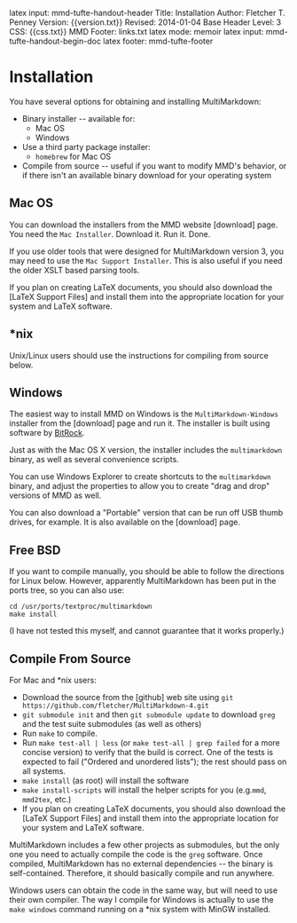 latex input:	mmd-tufte-handout-header
Title:	Installation
Author:	Fletcher T. Penney
Version:	{{version.txt}}
Revised:	2014-01-04 
Base Header Level:	3
CSS:	{{css.txt}}
MMD Footer:	links.txt
latex mode:	memoir
latex input:	mmd-tufte-handout-begin-doc
latex footer:	mmd-tufte-footer


# Installation #

You have several options for obtaining and installing MultiMarkdown:

* Binary installer -- available for:
	* Mac OS
	* Windows
* Use a third party package installer:
	* `homebrew` for Mac OS 
* Compile from source -- useful if you want to modify MMD's behavior, or if there isn't an available binary download for your operating system


## Mac OS ##

You can download the installers from the MMD website [download] page.  You need the `Mac Installer`.  Download it.  Run it.  Done.

If you use older tools that were designed for MultiMarkdown version 3, you may need to use the `Mac Support Installer`.  This is also useful if you need the older XSLT based parsing tools.

If you plan on creating LaTeX documents, you should also download the [LaTeX Support Files] and install them into the appropriate location for your system and LaTeX software.

## *nix ##

Unix/Linux users should use the instructions for compiling from source below.

## Windows ##

The easiest way to install MMD on Windows is the `MultiMarkdown-Windows`
installer from the [download] page and run it. The installer is built using
software by [BitRock](http://bitrock.com/).

Just as with the Mac OS X version, the installer includes the `multimarkdown`
binary, as well as several convenience scripts.

You can use Windows Explorer to create shortcuts to the `multimarkdown`
binary, and adjust the properties to allow you to create "drag and drop"
versions of MMD as well.

You can also download a "Portable" version that can be run off USB thumb drives, for example.  It is also available on the [download] page.

## Free BSD ##


If you want to compile manually, you should be able to follow the directions for Linux below. However, apparently MultiMarkdown has been put in the ports tree, so you can also use:

	cd /usr/ports/textproc/multimarkdown
	make install

(I have not tested this myself, and cannot guarantee that it works properly.)

## Compile From Source ##

For Mac and *nix users:

* Download the source from the [github] web site using `git https://github.com/fletcher/MultiMarkdown-4.git`
* `git submodule init` and then `git submodule update` to download `greg` and the test suite submodules (as well as others)
* Run `make` to compile.
* Run `make test-all | less`  (or `make test-all | grep failed` for a more concise version) to verify that the build is correct.  One of the tests is expected to fail ("Ordered and unordered lists"); the rest should pass on all systems.  
* `make install` (as root) will install the software
* `make install-scripts` will install the helper scripts for you (e.g.`mmd`, `mmd2tex`, etc.)
* If you plan on creating LaTeX documents, you should also download the [LaTeX Support Files] and install them into the appropriate location for your system and LaTeX software.

MultiMarkdown includes a few other projects as submodules, but the only one you need to actually compile the code is the `greg` software.  Once compiled, MultiMarkdown has no external dependencies -- the binary is self-contained.  Therefore, it should basically compile and run anywhere. 

Windows users can obtain the code in the same way, but will need to use their own compiler.  The way I compile for Windows is actually to use the `make windows` command running on a *nix system with MinGW installed.
